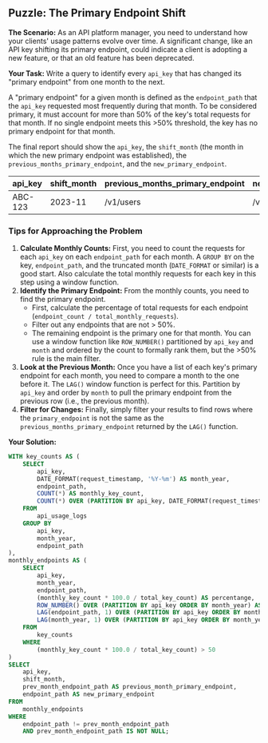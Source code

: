 ## Puzzle: The Primary Endpoint Shift

**The Scenario:** As an API platform manager, you need to understand how your clients' usage patterns evolve over time. A significant change, like an API key shifting its primary endpoint, could indicate a client is adopting a new feature, or that an old feature has been deprecated.

**Your Task:** Write a query to identify every `api_key` that has changed its "primary endpoint" from one month to the next.

A "primary endpoint" for a given month is defined as the `endpoint_path` that the `api_key` requested most frequently during that month. To be considered primary, it must account for more than 50% of the key's total requests for that month. If no single endpoint meets this >50% threshold, the key has no primary endpoint for that month.

The final report should show the `api_key`, the `shift_month` (the month in which the new primary endpoint was established), the `previous_months_primary_endpoint`, and the `new_primary_endpoint`.

| **api_key** | **shift_month** | **previous_months_primary_endpoint** | **new_primary_endpoint** |
| ----------------- | --------------------- | ------------------------------------------ | ------------------------------ |
| ABC-123           | 2023-11               | /v1/users                                  | /v1/data                       |

### Tips for Approaching the Problem

1. **Calculate Monthly Counts:** First, you need to count the requests for each `api_key` on each `endpoint_path` for each month. A `GROUP BY` on the key, `endpoint_path`, and the truncated month (`DATE_FORMAT` or similar) is a good start. Also calculate the total monthly requests for each key in this step using a window function.
2. **Identify the Primary Endpoint:** From the monthly counts, you need to find the primary endpoint.
   * First, calculate the percentage of total requests for each endpoint (`endpoint_count / total_monthly_requests`).
   * Filter out any endpoints that are not > 50%.
   * The remaining endpoint is the primary one for that month. You can use a window function like `ROW_NUMBER()` partitioned by `api_key` and `month` and ordered by the count to formally rank them, but the >50% rule is the main filter.
3. **Look at the Previous Month:** Once you have a list of each key's primary endpoint for each month, you need to compare a month to the one before it. The `LAG()` window function is perfect for this. Partition by `api_key` and order by `month` to pull the primary endpoint from the previous row (i.e., the previous month).
4. **Filter for Changes:** Finally, simply filter your results to find rows where the `primary_endpoint` is not the same as the `previous_months_primary_endpoint` returned by the `LAG()` function.

**Your Solution:**

```sql
WITH key_counts AS (
	SELECT
		api_key,
		DATE_FORMAT(request_timestamp, '%Y-%m') AS month_year,
		endpoint_path,
		COUNT(*) AS monthly_key_count,
		COUNT(*) OVER (PARTITION BY api_key, DATE_FORMAT(request_timestamp, '%Y-%m')) AS total_key_count
	FROM
		api_usage_logs
	GROUP BY
		api_key,
		month_year,
		endpoint_path
),
monthly_endpoints AS (
	SELECT
		api_key,
		month_year,
		endpoint_path,
		(monthly_key_count * 100.0 / total_key_count) AS percentange,
		ROW_NUMBER() OVER (PARTITION BY api_key ORDER BY month_year) AS rn,
		LAG(endpoint_path, 1) OVER (PARTITION BY api_key ORDER BY month_year) AS prev_month_endpoint_path,
		LAG(month_year, 1) OVER (PARTITION BY api_key ORDER BY month_year) AS shift_month
	FROM
		key_counts
	WHERE
		(monthly_key_count * 100.0 / total_key_count) > 50
)
SELECT
	api_key,
	shift_month,
	prev_month_endpoint_path AS previous_month_primary_endpoint,
	endpoint_path AS new_primary_endpoint
FROM
	monthly_endpoints
WHERE
	endpoint_path != prev_month_endpoint_path
	AND prev_month_endpoint_path IS NOT NULL;
```
